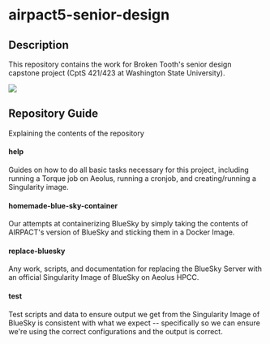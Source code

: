 # airpact5-senior-design

## Description
This repository contains the work for Broken Tooth's senior design capstone project (CptS 421/423 at Washington State University).

![](https://travis-ci.com/lar-airpact/airpact5-senior-design.svg?branch=staging)

## Repository Guide
Explaining the contents of the repository
#### help
Guides on how to do all basic tasks necessary for this project, including running a Torque job on Aeolus, running a cronjob, and creating/running a Singularity image.
#### homemade-blue-sky-container
Our attempts at containerizing BlueSky by simply taking the contents of AIRPACT's version of BlueSky and sticking them in a Docker Image.
#### replace-bluesky
Any work, scripts, and documentation for replacing the BlueSky Server with an official Singularity Image of BlueSky on Aeolus HPCC.
#### test
Test scripts and data to ensure output we get from the Singularity Image of BlueSky is consistent with what we expect -- specifically so we can ensure we're using the correct configurations and the output is correct.
